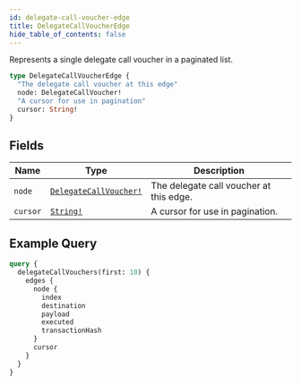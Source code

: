```yaml
---
id: delegate-call-voucher-edge
title: DelegateCallVoucherEdge
hide_table_of_contents: false
---
```


Represents a single delegate call voucher in a paginated list.

```graphql
type DelegateCallVoucherEdge {
  "The delegate call voucher at this edge"
  node: DelegateCallVoucher!
  "A cursor for use in pagination"
  cursor: String!
}
```

## Fields

| Name | Type | Description |
| ---- |------| ----------- |
| `node` | [`DelegateCallVoucher!`](../../objects/delegate-call-voucher) | The delegate call voucher at this edge. |
| `cursor` | [`String!`](../../scalars/string) | A cursor for use in pagination. |

## Example Query

```graphql
query {
  delegateCallVouchers(first: 10) {
    edges {
      node {
        index
        destination
        payload
        executed
        transactionHash
      }
      cursor
    }
  }
}
``` 